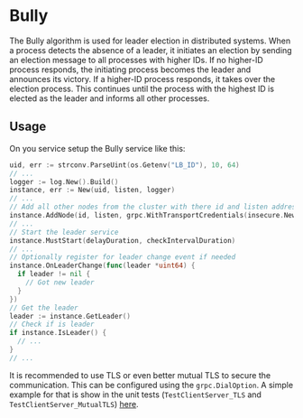 # Bully
The Bully algorithm is used for leader election in distributed systems. When a process detects the absence of a leader, it initiates an election by sending an election message to all processes with higher IDs. If no higher-ID process responds, the initiating process becomes the leader and announces its victory. If a higher-ID process responds, it takes over the election process. This continues until the process with the highest ID is elected as the leader and informs all other processes.

## Usage
On you service setup the Bully service like this:
```go
uid, err := strconv.ParseUint(os.Getenv("LB_ID"), 10, 64)
// ...
logger := log.New().Build()
instance, err := New(uid, listen, logger)
// ...
// Add all other nodes from the cluster with there id and listen address
instance.AddNode(id, listen, grpc.WithTransportCredentials(insecure.NewCredentials()))
// ...
// Start the leader service
instance.MustStart(delayDuration, checkIntervalDuration)
// ...
// Optionally register for leader change event if needed
instance.OnLeaderChange(func(leader *uint64) {
  if leader != nil {
    // Got new leader
  }
})
// Get the leader
leader := instance.GetLeader()
// Check if is leader 
if instance.IsLeader() {
  // ...
}
// ...
```

It is recommended to use TLS or even better mutual TLS to secure the communication. 
This can be configured using the `grpc.DialOption`. 
A simple example for that is show in the unit tests (`TestClientServer_TLS` and `TestClientServer_MutualTLS`) [here](internal/client_server_test.go).